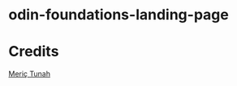 # odin-foundations-landing-page

# Credits

[Meriç Tunah](https://www.pexels.com/ja-jp/@merictuna/)
